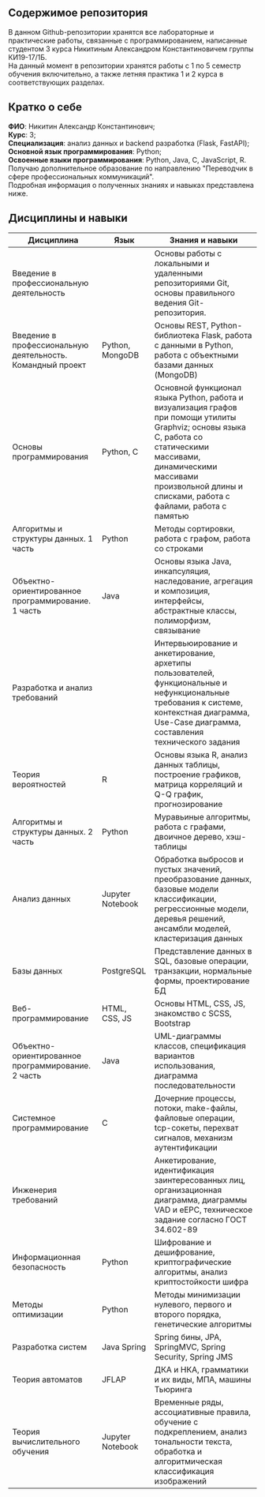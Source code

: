 ## Содержимое репозитория
В данном Github-репозитории хранятся все лабораторные и практические работы, связанные с программированием, написанные студентом 3 курса Никитиным Александром Константиновичем группы КИ19-17/1Б.\
На данный момент в репозитории хранятся работы с 1 по 5 семестр обучения включительно, а также летняя практика 1 и 2 курса в соответствующих разделах.
## Кратко о себе
**ФИО**: Никитин Александр Константинович;\
**Курс**: 3;\
**Специализация**: анализ данных и backend разработка (Flask, FastAPI);\
**Основной язык программирования**: Python;\
**Освоенные языки программирования**: Python, Java, C, JavaScript, R.\
Получаю дополнительное образование по направлению "Переводчик в сфере профессиональных коммуникаций". \
Подробная информация о полученных знаниях и навыках представлена ниже.
## Дисциплины и навыки
| Дисциплина                                                  	| Язык             	| Знания и навыки                                                                                                                                                                                                                         	|
|-------------------------------------------------------------	|------------------	|-----------------------------------------------------------------------------------------------------------------------------------------------------------------------------------------------------------------------------------------	|
| Введение в профессиональную деятельность                    	|                  	| Основы работы с локальными и удаленными репозиториями Git, основы правильного ведения Git-репозитория.                                                                                                                                  	|
| Введение в профессиональную  деятельность. Командный проект 	| Python, MongoDB  	| Основы REST, Python-библиотека Flask, работа с данными в Python, работа с объектными базами данных (MongoDB)                                                                                                                            	|
| Основы программирования                                     	| Python, C        	| Основной функционал языка Python, работа и визуализация графов при помощи утилиты Graphviz; основы языка C, работа со статическими массивами, динамическими массивами произвольной длины и списками, работа с файлами, работа с памятью 	|
| Алгоритмы и структуры данных. 1 часть                       	| Python           	| Методы сортировки, работа с графом, работа со строками                                                                                                                                                                                  	|
| Объектно-ориентированное  программирование. 1 часть         	| Java             	| Основы языка Java, инкапсуляция, наследование, агрегация и композиция, интерфейсы, абстрактные классы, полиморфизм, связывание                                                                                                          	|
| Разработка и анализ требований                              	|                  	| Интервьюирование и анкетирование, архетипы пользователей, функциональные и нефункциональные требования к системе, контекстная диаграмма, Use-Case диаграмма, составления технического задания                                           	|
| Теория вероятностей                                         	| R                	| Основы языка R, анализ данных таблицы, построение графиков, матрица корреляций и Q-Q график, прогнозирование                                                                                                                            	|
| Алгоритмы и структуры данных. 2 часть                       	| Python           	| Муравьиные алгоритмы, работа с графами, двоичное дерево, хэш-таблицы                                                                                                                                                                    	|
| Анализ данных                                               	| Jupyter Notebook 	| Обработка выбросов и пустых значений, преобразование данных, базовые модели классификации, регрессионные модели, деревья решений, ансамбли моделей, кластеризация данных                                                                	|
| Базы данных                                                 	| PostgreSQL       	| Представление данных в SQL, базовые операции, транзакции, нормальные формы, проектирование БД                                                                                                                                           	|
| Веб-программирование                                        	| HTML, CSS, JS    	| Основы HTML, CSS, JS, знакомство с SCSS, Bootstrap                                                                                                                                                                                      	|
| Объектно-ориентированное  программирование. 2 часть         	| Java             	| UML-диаграммы классов, спецификация вариантов использования, диаграмма последовательности                                                                                                                                               	|
| Системное программирование                                  	| C                	| Дочерние процессы, потоки, make-файлы, файловые операции, tcp-сокеты, перехват сигналов, механизм аутентификации                                                                                                                        	|
| Инженерия требований                                        	|                  	| Анкетирование, идентификация заинтересованных лиц, организационная диаграмма, диаграммы VAD и eEPC, техническое задание согласно ГОСТ 34.602-89                                                                                         	|
| Информационная безопасность                                 	| Python           	| Шифрование и дешифрование, криптографические алгоритмы, анализ криптостойкости шифра                                                                                                                                                    	|
| Методы оптимизации                                          	| Python           	| Методы минимизации нулевого, первого и второго порядка, генетические алгоритмы                                                                                                                                                          	|
| Разработка систем                                           	| Java Spring      	| Spring бины, JPA, SpringMVC, Spring Security, Spring JMS                                                                                                                                                                                	|
| Теория автоматов                                            	| JFLAP            	| ДКА и НКА, грамматики и их виды, МПА, машины Тьюринга                                                                                                                                                                                   	|
| Теория вычислительного обучения                             	| Jupyter Notebook 	| Временные ряды, ассоциативные правила, обучение с подкреплением, анализ тональности текста, обработка и алгоритмическая классификация изображений                                                                                       	|
